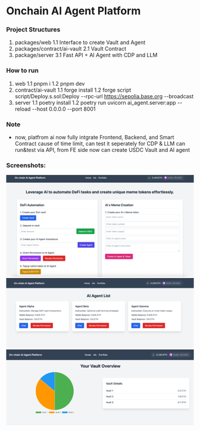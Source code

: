 # Onchain AI Agent Platform

### Project Structures
1. packages/web
1.1 Interface to create Vault and Agent
2. packages/contract/ai-vault
2.1 Vault Contract
3. package/server
3.1 Fast API + AI Agent with CDP and LLM

### How to run
1. web
1.1 pnpm i
1.2 pnpm dev
2. contract/ai-vault
1.1 forge install
1.2 forge script script/Deploy.s.sol:Deploy --rpc-url https://sepolia.base.org --broadcast
3. server
1.1 poetry install
1.2 poetry run uvicorn ai_agent.server:app --reload --host 0.0.0.0 --port 8001

### Note
- now, platfrom ai now fully intgrate Frontend, Backend, and Smart Contract cause of time limit, can test it seperately for CDP & LLM can run&test via API, from FE side now can create USDC Vault and AI agent

### Screenshots:
![SS1](/3.png "ss1")
![SS2](/1.png "ss2")
![SS3](/2.png "ss3")